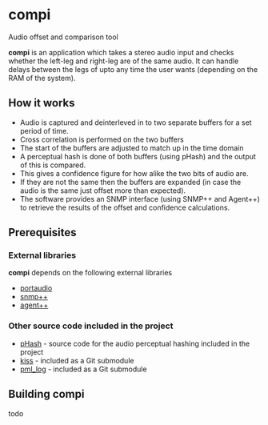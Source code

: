 # compi
Audio offset and comparison tool

**compi** is an application which takes a stereo audio input and checks whether the left-leg and right-leg are of the same audio. It can handle delays between the legs of upto any time the user wants (depending on the RAM of the system).

## How it works

* Audio is captured and deinterleved in to two separate buffers for a set period of time.
* Cross correlation is performed on the two buffers
* The start of the buffers are adjusted to match up in the time domain
* A perceptual hash is done of both buffers (using pHash) and the output of this is compared.
* This gives a confidence figure for how alike the two bits of audio are.
* If they are not the same then the buffers are expanded (in case the audio is the same just offset more than expected).
* The software provides an SNMP interface (using SNMP++ and Agent++) to retrieve the results of the offset and confidence calculations. 

## Prerequisites
### External libraries
**compi** depends on the following external libraries
* [portaudio](http://www.portaudio.com/download.html)
* [snmp++](https://agentpp.com/download/snmp++-3.4.2.tar.gz)
* [agent++](https://agentpp.com/download/agent++-4.3.1.tar.gz)

### Other source code included in the project
* [pHash](https://www.phash.org/) - source code for the audio perceptual hashing included in the project
* [kiss](https://github.com/mborgerding/kissfft) - included as a Git submodule
* [pml_log](https://github.com/martim01/log) - included as a Git submodule

## Building compi
todo
